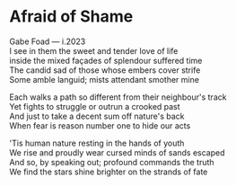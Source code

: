 # Afraid of Shame

<div class="cd smcp">Gabe Foad — i.2023</div>

<div class="fancy poem">
I see in them the sweet and tender love of life<br>
inside the mixed façades of splendour suffered time<br>
The candid sad of those whose embers cover strife<br>
Some amble languid; mists attendant smother mine<br>

Each walks a path so different from their neighbour's track<br>
Yet fights to struggle or outrun a crooked past<br>
And just to take a decent sum off nature's back<br>
When fear is reason number one to hide our acts<br>

'Tis human nature resting in the hands of youth<br>
We rise and proudly wear cursed minds of sands escaped<br>
And so, by speaking out; profound commands the truth<br>
We find the stars shine brighter on the strands of fate
</div>